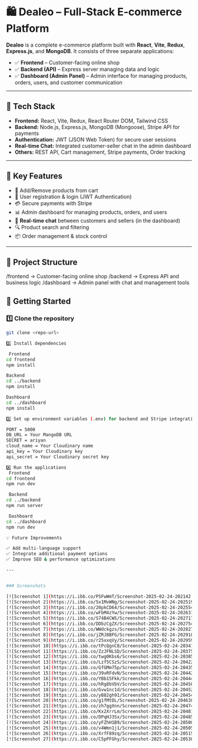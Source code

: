 # 🛍️ Dealeo – Full-Stack E-commerce Platform

**Dealeo** is a complete e-commerce platform built with **React**, **Vite**, **Redux**, **Express.js**, and **MongoDB**. It consists of three separate applications:

- ✅ **Frontend** – Customer-facing online shop  
- ✅ **Backend (API)** – Express server managing data and logic  
- ✅ **Dashboard (Admin Panel)** – Admin interface for managing products, orders, users, and customer communication

---

## 🚀 Tech Stack
- **Frontend:** React, Vite, Redux, React Router DOM, Tailwind CSS  
- **Backend:** Node.js, Express.js, MongoDB (Mongoose), Stripe API for payments  
- **Authentication:** JWT (JSON Web Token) for secure user sessions  
- **Real-time Chat:** Integrated customer-seller chat in the admin dashboard  
- **Others:** REST API, Cart management, Stripe payments, Order tracking  

---

## 🎯 Key Features
- 🛒 Add/Remove products from cart  
- 👤 User registration & login (JWT Authentication)  
- 💳 Secure payments with Stripe  
- 📊 Admin dashboard for managing products, orders, and users  
- 💬 **Real-time chat** between customers and sellers (in the dashboard)  
- 🔍 Product search and filtering  
- 📦 Order management & stock control  

---

## 📁 Project Structure
/frontend → Customer-facing online shop
/backend → Express API and business logic
/dashboard → Admin panel with chat and management tools

## 📌 Getting Started

### 1️⃣ Clone the repository
```bash
git clone <repo-url>

2️⃣ Install dependencies

 Frontend
cd frontend
npm install

Backend
cd ../backend
npm install

Dashboard
cd ../dashboard
npm install

3️⃣ Set up environment variables (.env) for backend and Stripe integration

PORT = 5000
DB_URL = Your MangoDB URL
SECRET = ariyan
cloud_name = Your Cloudinary name
api_key = Your Cloudinary key
api_secret = Your Cloudinary secret key

4️⃣ Run the applications
 Frontend
cd frontend
npm run dev

 Backend
cd ../backend
npm run server

 Dashboard
cd ../dashboard
npm run dev

💡 Future Improvements

✅ Add multi-language support
✅ Integrate additional payment options
✅ Improve SEO & performance optimizations

---


### Screenshots

[![Screenshot 1](https://i.ibb.co/PSFwWmT/Screenshot-2025-02-24-202142.png)](https://i.ibb.co/PSFwWmT/Screenshot-2025-02-24-202142.png)
[![Screenshot 2](https://i.ibb.co/5x1MvWNg/Screenshot-2025-02-24-202519.png)](https://i.ibb.co/5x1MvWNg/Screenshot-2025-02-24-202519.png)
[![Screenshot 3](https://i.ibb.co/20pkCD64/Screenshot-2025-02-24-202554.png)](https://i.ibb.co/20pkCD64/Screenshot-2025-02-24-202554.png)
[![Screenshot 4](https://i.ibb.co/wFbM4zYw/Screenshot-2025-02-24-202631.png)](https://i.ibb.co/wFbM4zYw/Screenshot-2025-02-24-202631.png)
[![Screenshot 5](https://i.ibb.co/S74B4CWS/Screenshot-2025-02-24-202717.png)](https://i.ibb.co/S74B4CWS/Screenshot-2025-02-24-202717.png)
[![Screenshot 6](https://i.ibb.co/DDbzCgZX/Screenshot-2025-02-24-202754.png)](https://i.ibb.co/DDbzCgZX/Screenshot-2025-02-24-202754.png)
[![Screenshot 7](https://i.ibb.co/WWdckgzs/Screenshot-2025-02-24-202827.png)](https://i.ibb.co/WWdckgzs/Screenshot-2025-02-24-202827.png)
[![Screenshot 8](https://i.ibb.co/jZRJ8BFG/Screenshot-2025-02-24-202918.png)](https://i.ibb.co/jZRJ8BFG/Screenshot-2025-02-24-202918.png)
[![Screenshot 9](https://i.ibb.co/r25xxqVy/Screenshot-2025-02-24-202959.png)](https://i.ibb.co/r25xxqVy/Screenshot-2025-02-24-202959.png)
[![Screenshot 10](https://i.ibb.co/tPcQgnC8/Screenshot-2025-02-24-203419.png)](https://i.ibb.co/tPcQgnC8/Screenshot-2025-02-24-203419.png)
[![Screenshot 11](https://i.ibb.co/ZzJFNLSD/Screenshot-2025-02-24-203759.png)](https://i.ibb.co/ZzJFNLSD/Screenshot-2025-02-24-203759.png)
[![Screenshot 12](https://i.ibb.co/twg0Kbs6/Screenshot-2025-02-24-203855.png)](https://i.ibb.co/twg0Kbs6/Screenshot-2025-02-24-203855.png)
[![Screenshot 13](https://i.ibb.co/Lzf5CSzS/Screenshot-2025-02-24-204224.png)](https://i.ibb.co/Lzf5CSzS/Screenshot-2025-02-24-204224.png)
[![Screenshot 14](https://i.ibb.co/GfGMm75p/Screenshot-2025-02-24-204350.png)](https://i.ibb.co/GfGMm75p/Screenshot-2025-02-24-204350.png)
[![Screenshot 15](https://i.ibb.co/39vRFdvN/Screenshot-2025-02-24-204424.png)](https://i.ibb.co/39vRFdvN/Screenshot-2025-02-24-204424.png)
[![Screenshot 16](https://i.ibb.co/YBb15Fkk/Screenshot-2025-02-24-204443.png)](https://i.ibb.co/YBb15Fkk/Screenshot-2025-02-24-204443.png)
[![Screenshot 17](https://i.ibb.co/hRg8bVbV/Screenshot-2025-02-24-204508.png)](https://i.ibb.co/hRg8bVbV/Screenshot-2025-02-24-204508.png)
[![Screenshot 18](https://i.ibb.co/Gvw1nc1d/Screenshot-2025-02-24-204529.png)](https://i.ibb.co/Gvw1nc1d/Screenshot-2025-02-24-204529.png)
[![Screenshot 19](https://i.ibb.co/yB82gh91/Screenshot-2025-02-24-204544.png)](https://i.ibb.co/yB82gh91/Screenshot-2025-02-24-204544.png)
[![Screenshot 20](https://i.ibb.co/g1fMtDL/Screenshot-2025-02-24-204638.png)](https://i.ibb.co/g1fMtDL/Screenshot-2025-02-24-204638.png)
[![Screenshot 21](https://i.ibb.co/zh7ggXnn/Screenshot-2025-02-24-204741.png)](https://i.ibb.co/zh7ggXnn/Screenshot-2025-02-24-204741.png)
[![Screenshot 22](https://i.ibb.co/Kx2XrrLm/Screenshot-2025-02-24-204817.png)](https://i.ibb.co/Kx2XrrLm/Screenshot-2025-02-24-204817.png)
[![Screenshot 23](https://i.ibb.co/DPqHJ3Sx/Screenshot-2025-02-24-204853.png)](https://i.ibb.co/DPqHJ3Sx/Screenshot-2025-02-24-204853.png)
[![Screenshot 24](https://i.ibb.co/yFZhH1B9/Screenshot-2025-02-24-205008.png)](https://i.ibb.co/yFZhH1B9/Screenshot-2025-02-24-205008.png)
[![Screenshot 25](https://i.ibb.co/v4Wmn1j1/Screenshot-2025-02-24-205053.png)](https://i.ibb.co/v4Wmn1j1/Screenshot-2025-02-24-205053.png)
[![Screenshot 26](https://i.ibb.co/XrfF89zq/Screenshot-2025-02-24-205159.png)](https://i.ibb.co/XrfF89zq/Screenshot-2025-02-24-205159.png)
[![Screenshot 27](https://i.ibb.co/C5pPFGhy/Screenshot-2025-02-24-205300.png)](https://i.ibb.co/C5pPFGhy/Screenshot-2025-02-24-205300.png)


